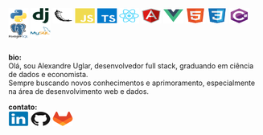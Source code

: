 <div style="display: inline_block">
   <a href="https://www.python.org/doc/"><img align="center" alt="icon-Python" height="30" width="40" src="https://raw.githubusercontent.com/devicons/devicon/master/icons/python/python-original.svg"></a>
  <a href="https://www.djangoproject.com/"><img align="center" alt="icon-Django" height="30" width="40" coloe="white" src="https://raw.githubusercontent.com/devicons/devicon/master/icons/django/django-plain.svg"></a>
  <a href="https://flask.palletsprojects.com/en/3.0.x/"><img align="center" alt="icon-Flask" height="30" width="40" src="https://raw.githubusercontent.com/devicons/devicon/master/icons/flask/flask-original.svg"></a>
   <a href="https://developer.mozilla.org/pt-BR/docs/Web/JavaScript"><img align="center" alt="icon-Js" height="30" width="40" src="https://raw.githubusercontent.com/devicons/devicon/master/icons/javascript/javascript-plain.svg"></a>
   <a href="https://www.typescriptlang.org/docs/"><img align="center" alt="icon-Ts" height="30" width="40" src="https://raw.githubusercontent.com/devicons/devicon/master/icons/typescript/typescript-plain.svg"></a>
   <a href="https://react.dev/"><img align="center" alt="icon-React" height="30" width="40" src="https://raw.githubusercontent.com/devicons/devicon/master/icons/react/react-original.svg"></a>
   <a href="https://angular.io/"><img align="center" alt="icon-Angular" height="30" width="40" src="https://raw.githubusercontent.com/devicons/devicon/master/icons/angularjs/angularjs-original.svg"></a>
   <a href="https://vuejs.org/"><img align="center" alt="icon-Vue" height="30" width="40" src="https://raw.githubusercontent.com/devicons/devicon/master/icons/vuejs/vuejs-original.svg"></a>
   <a href="https://www.w3.org/TR/html/"><img align="center" alt="icon-HTML" height="30" width="40" src="https://raw.githubusercontent.com/devicons/devicon/master/icons/html5/html5-original.svg"></a>
   <a href="https://www.w3.org/Style/CSS/"><img align="center" alt="icon-CSS" height="30" width="40" src="https://raw.githubusercontent.com/devicons/devicon/master/icons/css3/css3-original.svg"></a>
   <a href="https://docs.microsoft.com/pt-br/dotnet/csharp/"><img align="center" alt="icon-Csharp" height="30" width="40" src="https://raw.githubusercontent.com/devicons/devicon/master/icons/csharp/csharp-original.svg"></a>
   <a href="https://www.postgresql.org/docs/"><img align="center" alt="icon-Postgresql" height="30" width="40" src="https://raw.githubusercontent.com/devicons/devicon/master/icons/postgresql/postgresql-original-wordmark.svg"></a>
   <a href="https://dev.mysql.com/doc/"><img align="center" alt="icon-MySQL" height="30" width="40" src="https://raw.githubusercontent.com/devicons/devicon/master/icons/mysql/mysql-original-wordmark.svg"></a>
</div>

##
**bio:**  
Olá, sou Alexandre Uglar, desenvolvedor full stack, graduando em ciência de dados e economista.  
Sempre buscando novos conhecimentos e aprimoramento, especialmente na área de desenvolvimento web e dados.

**contato:**  
[<img align="center" alt="LinkedIn" height="30" width="40" src="https://raw.githubusercontent.com/devicons/devicon/master/icons/linkedin/linkedin-original.svg">](https://www.linkedin.com/in/alexandre-uglar/)
[<img align="center" alt="GitHub" height="30" width="40" src="https://raw.githubusercontent.com/devicons/devicon/master/icons/github/github-original.svg">](https://github.com/acuglar/)
[<img align="center" alt="GitLab" height="30" width="40" src="https://raw.githubusercontent.com/devicons/devicon/master/icons/gitlab/gitlab-original.svg">](https://gitlab.com/acuglar)
